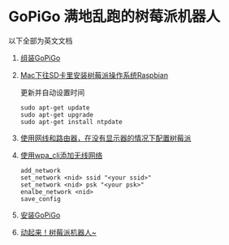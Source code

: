 # GoPiGo 满地乱跑的树莓派机器人

以下全部为英文文档

1. [组装GoPiGo](http://www.dexterindustries.com/GoPiGo/getting-started-with-your-gopigo-raspberry-pi-robot-kit-2/1-assemble-the-gopigo-2/assemble-gopigo-raspberry-pi-robot/1-assemble-the-gopigo2/)
2. [Mac下往SD卡里安装树莓派操作系统Raspbian](https://www.raspberrypi.org/documentation/installation/installing-images/mac.md)

    更新并自动设置时间
    
    ```
    sudo apt-get update
    sudo apt-get upgrade
    sudo apt-get install ntpdate
    ```
    
3. [使用网线和路由器，在没有显示器的情况下配置树莓派](http://jacobjthomas.com/how-to-raspberry-pi-headless-setup-on-first-boot/)
4. [使用wpa_cli添加无线网络](http://raspberrypihq.com/how-to-add-wifi-to-the-raspberry-pi/)

    ```
    add_network
    set_network <nid> ssid "<your ssid>"
    set_network <nid> psk "<your psk>"
    enalbe_network <nid>
    save_config
    ```
    
5. [安装GoPiGo](http://www.dexterindustries.com/GoPiGo/getting-started-with-your-gopigo-raspberry-pi-robot-kit-2/sdcard-2/)
6. [动起来！树莓派机器人~](http://www.dexterindustries.com/GoPiGo/projects/python-examples-for-the-raspberry-pi/basic-robot-control-with-the-raspberry-pi-gopigo/)